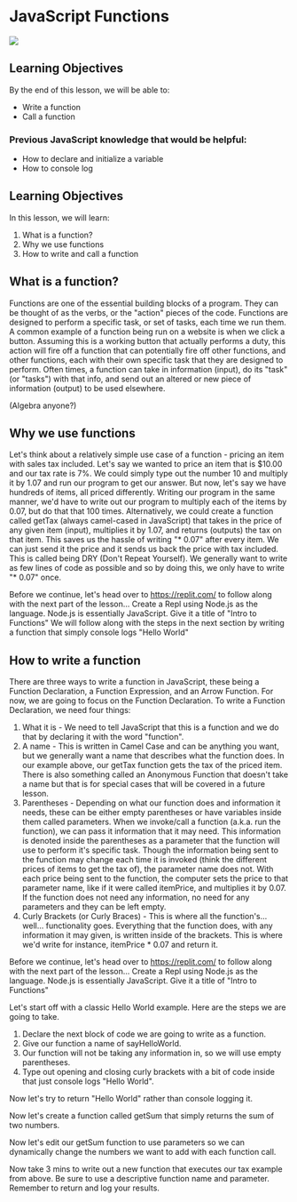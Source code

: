 # JavaScript Functions

![]([https://i.imgur.com/yxikhiY.jpg](https://meme-arsenal.com/create/meme/1743666))

## Learning Objectives
By the end of this lesson, we will be able to:
- Write a function
- Call a function
### Previous JavaScript knowledge that would be helpful:
- How to declare and initialize a variable
- How to console log

## Learning Objectives
In this lesson, we will learn:
1. What is a function?
2. Why we use functions
3. How to write and call a function

## What is a function?
Functions are one of the essential building blocks of a program. They can be thought of as the verbs, or the "action" pieces of the code. Functions are designed to perform a specific task, or set of tasks, each time we run them. A common example of a function being run on a website is when we click a button. Assuming this is a working button that actually performs a duty, this action will fire off a function that can potentially fire off other functions, and other functions, each with their own specific task that they are designed to perform.
Often times, a function can take in information (input), do its "task" (or "tasks") with that info, and send out an altered or new piece of information (output) to be used elsewhere.

(Algebra anyone?)

## Why we use functions
Let's think about a relatively simple use case of a function - pricing an item with sales tax included. Let's say we wanted to price an item that is $10.00 and our tax rate is 7%. We could simply type out the number 10 and multiply it by 1.07 and run our program to get our answer. But now, let's say we have hundreds of items, all priced differently. Writing our program in the same manner, we'd have to write out our program to multiply each of the items by 0.07, but do that that 100 times. Alternatively, we could create a function called getTax (always camel-cased in JavaScript) that takes in the price of any given item (input), multiplies it by 1.07, and returns (outputs) the tax on that item. This saves us the hassle of writing "* 0.07" after every item. We can just send it the price and it sends us back the price with tax included. This is called being DRY (Don't Repeat Yourself). We generally want to write as few lines of code as possible and so by doing this, we only have to write "* 0.07" once.

Before we continue, let's head over to https://replit.com/ to follow along with the next part of the lesson...
Create a Repl using Node.js as the language. Node.js is essentially JavaScript.
Give it a title of "Intro to Functions"
We will follow along with the steps in the next section by writing a function that simply console logs "Hello World"

## How to write a function
There are three ways to write a function in JavaScript, these being a Function Declaration, a Function Expression, and an Arrow Function. For now, we are going to focus on the Function Declaration. To write a Function Declaration, we need four things:
1. What it is - We need to tell JavaScript that this is a function and we do that by declaring it with the word "function".
2. A name - This is written in Camel Case and can be anything you want, but we generally want a name that describes what the function does. In our example above, our getTax function gets the tax of the priced item. There is also something called an Anonymous Function that doesn't take a name but that is for special cases that will be covered in a future lesson.
3. Parentheses - Depending on what our function does and information it needs, these can be either empty parentheses or have variables inside them called parameters. When we invoke/call a function (a.k.a. run the function), we can pass it information that it may need. This information is denoted inside the parentheses as a parameter that the function will use to perform it's specific task. Though the information being sent to the function may change each time it is invoked (think the different prices of items to get the tax of), the parameter name does not. With each price being sent to the function, the computer sets the price to that parameter name, like if it were called itemPrice, and multiplies it by 0.07. If the function does not need any information, no need for any parameters and they can be left empty.
4. Curly Brackets (or Curly Braces) - This is where all the function's... well... functionality goes. Everything that the function does, with any information it may given, is written inside of the brackets. This is where we'd write for instance, itemPrice * 0.07 and return it.

Before we continue, let's head over to https://replit.com/ to follow along with the next part of the lesson...
Create a Repl using Node.js as the language. Node.js is essentially JavaScript.
Give it a title of "Intro to Functions"

Let's start off with a classic Hello World example. Here are the steps we are going to take.
1. Declare the next block of code we are going to write as a function.
2. Give our function a name of sayHelloWorld.
3. Our function will not be taking any information in, so we will use empty parentheses.
4. Type out opening and closing curly brackets with a bit of code inside that just console logs "Hello World".

Now let's try to return "Hello World" rather than console logging it.

Now let's create a function called getSum that simply returns the sum of two numbers.

Now let's edit our getSum function to use parameters so we can dynamically change the numbers we want to add with each function call.

Now take 3 mins to write out a new function that executes our tax example from above. Be sure to use a descriptive function name and parameter. Remember to return and log your results.
